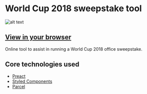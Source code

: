 # World Cup 2018 sweepstake tool

![alt text](https://www.onge.uk/images/sweepstake.gif "Screenshot of World Cup 2018 sweepstake tool")

## **[View in your browser](https://sweepstake.onge.uk/)**

Online tool to assist in running a World Cup 2018 office sweepstake.

## Core technologies used

-   [Preact](https://preactjs.com/)
-   [Styled Components](https://www.styled-components.com/)
-   [Parcel](https://parceljs.org/)
